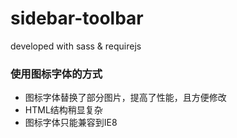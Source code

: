 # sidebar-toolbar
developed with sass &amp; requirejs
### 使用图标字体的方式
* 图标字体替换了部分图片，提高了性能，且方便修改
* HTML结构稍显复杂
* 图标字体只能兼容到IE8
